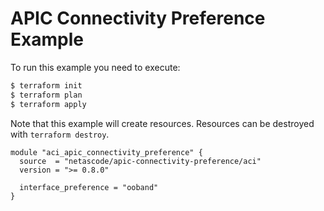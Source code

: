 <!-- BEGIN_TF_DOCS -->
# APIC Connectivity Preference Example

To run this example you need to execute:

```bash
$ terraform init
$ terraform plan
$ terraform apply
```

Note that this example will create resources. Resources can be destroyed with `terraform destroy`.

```hcl
module "aci_apic_connectivity_preference" {
  source  = "netascode/apic-connectivity-preference/aci"
  version = ">= 0.8.0"

  interface_preference = "ooband"
}
```
<!-- END_TF_DOCS -->